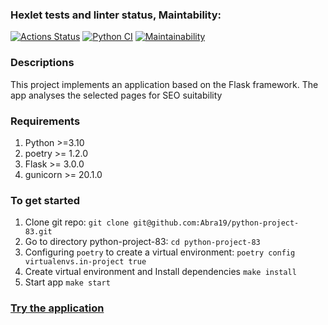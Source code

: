### Hexlet tests and linter status, Maintability:
[![Actions Status](https://github.com/Abra19/python-project-83/actions/workflows/hexlet-check.yml/badge.svg)](https://github.com/Abra19/python-project-83/actions)
[![Python CI](https://github.com/Abra19/python-project-83/actions/workflows/python_ci.yml/badge.svg)](https://github.com/Abra19/python-project-83/actions/workflows/python_ci.yml)
[![Maintainability](https://api.codeclimate.com/v1/badges/d26ffa4e8f359283afa5/maintainability)](https://codeclimate.com/github/Abra19/python-project-83/maintainability)

### Descriptions
This project implements an application based on the Flask framework. The app analyses the selected pages for SEO suitability

### Requirements
1. Python >=3.10
2. poetry >= 1.2.0
3. Flask >= 3.0.0
4. gunicorn >= 20.1.0


### To get started
1. Clone git repo:
  `git clone git@github.com:Abra19/python-project-83.git`
2. Go to directory python-project-83:
  `cd python-project-83`
3.  Configuring `poetry` to create a virtual environment:
  `poetry config virtualenvs.in-project true`
4.  Create virtual environment and Install dependencies
  `make install`
5. Start app 
  `make start`

### [Try the application](https://page-analyzer-f6z5.onrender.com)


